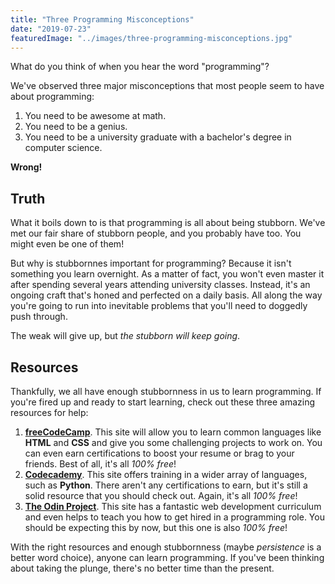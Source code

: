```yaml
---
title: "Three Programming Misconceptions"
date: "2019-07-23"
featuredImage: "../images/three-programming-misconceptions.jpg"
---
```


What do you think of when you hear the word "programming"?

We've observed three major misconceptions that most people seem to have about programming:

1.  You need to be awesome at math.
2.  You need to be a genius.
3.  You need to be a university graduate with a bachelor's degree in computer science.

**Wrong!**

## Truth

What it boils down to is that programming is all about being stubborn.  We've met our fair share of stubborn people, and you probably have too.  You might even be one of them!

But why is stubbornnes important for programming?  Because it isn't something you learn overnight.  As a matter of fact, you won't even master it after spending several years attending university classes.  Instead, it's an ongoing craft that's honed and perfected on a daily basis.  All along the way you're going to run into inevitable problems that you'll need to doggedly push through.

The weak will give up, but *the stubborn will keep going*.

## Resources

Thankfully, we all have enough stubbornness in us to learn programming.  If you're fired up and ready to start learning, check out these three amazing resources for help:

1.  [**freeCodeCamp**](https://www.freecodecamp.org/).  This site will allow you to learn common languages like **HTML** and **CSS** and give you some challenging projects to work on.  You can even earn certifications to boost your resume or brag to your friends.  Best of all, it's all *100% free*!
2.  [**Codecademy**](https://www.codecademy.com/).  This site offers training in a wider array of languages, such as **Python**.  There aren't any certifications to earn, but it's still a solid resource that you should check out.  Again, it's all *100% free*!
3.  [**The Odin Project**](https://www.theodinproject.com/).  This site has a fantastic web development curriculum and even helps to teach you how to get hired in a programming role.  You should be expecting this by now, but this one is also *100% free*!

With the right resources and enough stubbornness (maybe *persistence* is a better word choice), anyone can learn programming.  If you've been thinking about taking the plunge, there's no better time than the present.
